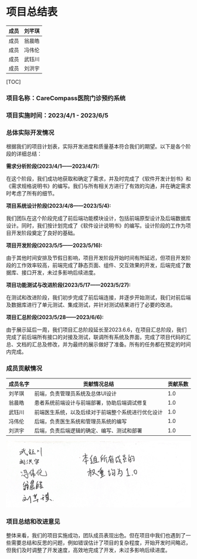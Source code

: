 # 项目总结表

| 成员&#xA; | 刘芊琪&#xA; |
| --------- | ----------- |
| 成员&#xA; | 翁晨皓&#xA; |
| 成员&#xA; | 冯伟伦&#xA; |
| 成员&#xA; | 武钰川&#xA; |
| 成员&#xA; | 刘洪宇      |

[TOC]

### **项目名称**：CareCompass医院门诊预约系统

### **项目实施时间**：2023/4/1 - 2023/6/5

### **总体实际开发情况**

根据我们的项目计划表，实际开发进度和质量基本符合我们的期望。以下是各个阶段的详细总结：

**需求分析阶段(2023/4/1——2023/4/7):**

在这个阶段，我们成功地获取和确定了需求，并及时完成了《软件开发计划书》和《需求规格说明书》的编写。我们与所有相关方进行了有效的沟通，并在确定需求时考虑了所有的细节。

**项目系统设计阶段(2023/4/8——2023/5/4):**

我们团队在这个阶段完成了前后端功能模块设计，包括前端原型设计及后端数据库设计。同时，我们按计划完成了《软件设计说明书》的编写。设计阶段的工作为项目开发阶段奠定了良好的基础。

**项目开发阶段(2023/5/5——2023/5/16):**

由于其他时间安排及节假日影响，项目开发阶段开始时间有所延迟，但项目开发阶段的工作效率较高，前端完成了静态页面、组件、交互效果的开发，后端完成了数据库、接口开发，未过多影响后续进度。

**项目功能测试与改进阶段(2023/5/17——2023/5/27):**

在测试和改进阶段，我们初步完成了前后端连接，并逐步开始测试，我们对前后端及数据库进行了单元测试、集成测试，并针对测试结果进行了必要的改进。

**项目汇总阶段(2023/5/28——2023/6/6):**

由于展示延后一周，我们项目汇总阶段延长至2023.6.6，在项目汇总阶段，我们完成了前后端所有接口的对接及测试，联调所有系统及界面，完成了项目代码的汇总、文档的汇总及修改，并为最终的展示做好了准备。所有的任务都在预定的时间内完成。

### **成员贡献情况**

| 成员名字 | 贡献情况总结                    | 贡献系数 |
| ---- | ------------------------- | ---- |
| 刘芊琪  | 前端，负责管理员系统及总体UI设计         | 1.0  |
| 翁晨皓  | 患者系统前端设计与前端部署，协助后端调试修复    | 1.0  |
| 武钰川  | 前端医生系统，以及后续对于前端整个系统进行优化设计 | 1.0  |
| 冯伟伦  | 后端，负责医生系统和管理员系统的编写        | 1.0  |
| 刘洪宇  | 后端，负责后端逻辑的确定、编写、测试和部署     | 1.0  |

![](image/IMG_4044_2xQvgw_eyO.JPG)

### **项目总结和改进意见**

整体来看，我们的项目实施成功，团队成员表现出色。但在项目中我们也遇到了一些需要总结和反思的问题，例如错误估计了项目的复杂程度，开始开发时间略迟，但我们及时调整了开发速度，高效地完成了开发，未过多影响后续进度。
